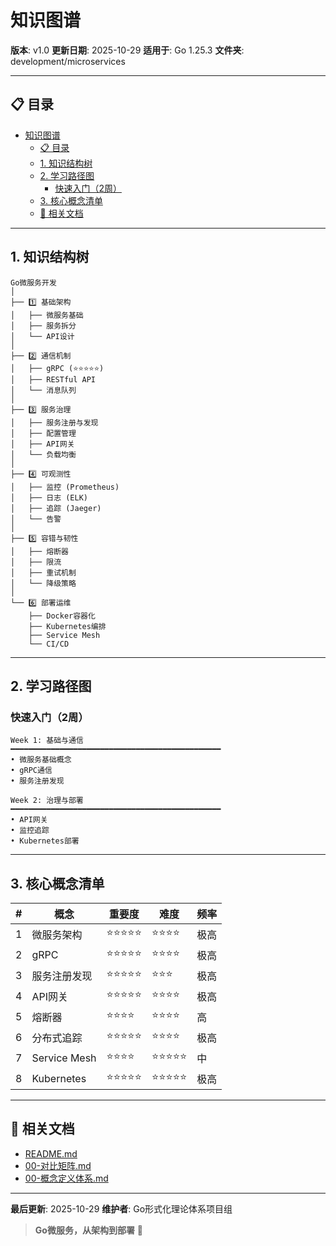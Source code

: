 # 知识图谱

**版本**: v1.0
**更新日期**: 2025-10-29
**适用于**: Go 1.25.3
**文件夹**: development/microservices

---

## 📋 目录

- [知识图谱](#知识图谱)
  - [📋 目录](#-目录)
  - [1. 知识结构树](#1-知识结构树)
  - [2. 学习路径图](#2-学习路径图)
    - [快速入门（2周）](#快速入门2周)
  - [3. 核心概念清单](#3-核心概念清单)
  - [🔗 相关文档](#-相关文档)

---

## 1. 知识结构树

```text
Go微服务开发
│
├── 1️⃣ 基础架构
│   ├── 微服务基础
│   ├── 服务拆分
│   └── API设计
│
├── 2️⃣ 通信机制
│   ├── gRPC (⭐⭐⭐⭐⭐)
│   ├── RESTful API
│   └── 消息队列
│
├── 3️⃣ 服务治理
│   ├── 服务注册与发现
│   ├── 配置管理
│   ├── API网关
│   └── 负载均衡
│
├── 4️⃣ 可观测性
│   ├── 监控 (Prometheus)
│   ├── 日志 (ELK)
│   ├── 追踪 (Jaeger)
│   └── 告警
│
├── 5️⃣ 容错与韧性
│   ├── 熔断器
│   ├── 限流
│   ├── 重试机制
│   └── 降级策略
│
└── 6️⃣ 部署运维
    ├── Docker容器化
    ├── Kubernetes编排
    ├── Service Mesh
    └── CI/CD
```

---

## 2. 学习路径图

### 快速入门（2周）

```text
Week 1: 基础与通信
━━━━━━━━━━━━━━━━━━━━━━━━━━━━━━━━━━━━━━━━━━━━━━━
• 微服务基础概念
• gRPC通信
• 服务注册发现

Week 2: 治理与部署
━━━━━━━━━━━━━━━━━━━━━━━━━━━━━━━━━━━━━━━━━━━━━━━
• API网关
• 监控追踪
• Kubernetes部署
```

---

## 3. 核心概念清单

| # | 概念 | 重要度 | 难度 | 频率 |
|---|------|--------|------|------|
| 1 | 微服务架构 | ⭐⭐⭐⭐⭐ | ⭐⭐⭐⭐ | 极高 |
| 2 | gRPC | ⭐⭐⭐⭐⭐ | ⭐⭐⭐⭐ | 极高 |
| 3 | 服务注册发现 | ⭐⭐⭐⭐⭐ | ⭐⭐⭐ | 极高 |
| 4 | API网关 | ⭐⭐⭐⭐⭐ | ⭐⭐⭐⭐ | 极高 |
| 5 | 熔断器 | ⭐⭐⭐⭐ | ⭐⭐⭐⭐ | 高 |
| 6 | 分布式追踪 | ⭐⭐⭐⭐⭐ | ⭐⭐⭐⭐ | 极高 |
| 7 | Service Mesh | ⭐⭐⭐⭐ | ⭐⭐⭐⭐⭐ | 中 |
| 8 | Kubernetes | ⭐⭐⭐⭐⭐ | ⭐⭐⭐⭐⭐ | 极高 |

---

## 🔗 相关文档

- [README.md](./README.md)
- [00-对比矩阵.md](./00-对比矩阵.md)
- [00-概念定义体系.md](./00-概念定义体系.md)

---

**最后更新**: 2025-10-29
**维护者**: Go形式化理论体系项目组

> **Go微服务，从架构到部署** 🚀
